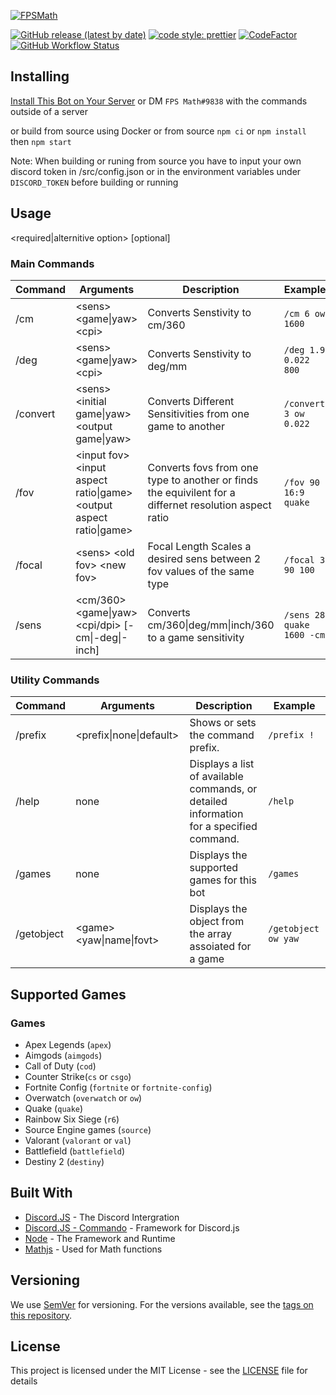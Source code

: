 [![FPSMath](https://socialify.git.ci/animafps/fpsmath/image?description=1&font=Inter&language=1&logo=https%3A%2F%2Fcdn.discordapp.com%2Favatars%2F792712521546465301%2Fa8176886ccd814f17b4c5a98b62e185a.png%3Fsize%3D256&owner=1&pattern=Plus&theme=Dark)](https://github.com/AnimaFPS/FPSMath)

[![GitHub release (latest by date)](https://img.shields.io/github/v/release/AnimaFPS/FPSMath?style=flat-square)](https://github.com/AnimaFPS/FPSMath/releases)
[![code style: prettier](https://img.shields.io/badge/code_style-prettier-ff69b4.svg?style=flat-square)](https://github.com/prettier/prettier)
[![CodeFactor](https://www.codefactor.io/repository/github/animafps/fpsmath/badge/main?style=flat-square)](https://www.codefactor.io/repository/github/animafps/fpsmath/overview/main)
[![GitHub Workflow Status](https://img.shields.io/github/workflow/status/AnimaFPS/FPSMath/CI?logo=github&style=flat-square)](https://github.com/AnimaFPS/FPSMath/Actions)

## Installing

[Install This Bot on Your Server](https://discordapp.com/api/oauth2/authorize?client_id=792712521546465301&scope=bot&permissions=10240) or DM `FPS Math#9838` with the commands outside of a server

or build from source using Docker
or from source `npm ci` or `npm install` then `npm start`

Note: When building or runing from source you have to input your own discord token in /src/config.json or in the environment variables under `DISCORD_TOKEN` before building or running

## Usage

&lt;required&#124;alternitive option&gt;
&#91;optional&#93;

### Main Commands

| Command  | Arguments                                                                                    | Description                                                                                            | Example                   |
| -------- | -------------------------------------------------------------------------------------------- | ------------------------------------------------------------------------------------------------------ | ------------------------- |
| /cm      | &lt;sens&gt; &lt;game&#124;yaw&gt; &lt;cpi&gt;                                               | Converts Senstivity to cm/360                                                                          | `/cm 6 ow 1600`           |
| /deg     | &lt;sens&gt; &lt;game&#124;yaw&gt; &lt;cpi&gt;                                               | Converts Senstivity to deg/mm                                                                          | `/deg 1.9 0.022 800`      |
| /convert | &lt;sens&gt; &lt;initial game&#124;yaw&gt; &lt;output game&#124;yaw&gt;                      | Converts Different Sensitivities from one game to another                                              | `/convert 3 ow 0.022`     |
| /fov     | &lt;input fov&gt; &lt;input aspect ratio&#124;game&gt; &lt;output aspect ratio&#124;game&gt; | Converts fovs from one type to another or finds the equivilent for a differnet resolution aspect ratio | `/fov 90 16:9 quake`      |
| /focal   | &lt;sens&gt; &lt;old fov&gt; &lt;new fov&gt;                                                 | Focal Length Scales a desired sens between 2 fov values of the same type                               | `/focal 3 90 100`         |
| /sens    | &lt;cm/360&gt; &lt;game&#124;yaw&gt; &lt;cpi/dpi&gt; &#91;-cm&#124;-deg&#124;-inch&#93;      | Converts cm/360&#124;deg/mm&#124;inch/360 to a game sensitivity                                        | `/sens 28 quake 1600 -cm` |

### Utility Commands

| Command    | Arguments                                    | Description                                                                             | Example             |
| ---------- | -------------------------------------------- | --------------------------------------------------------------------------------------- | ------------------- |
| /prefix    | &lt;prefix&#124;none&#124;default&gt;        | Shows or sets the command prefix.                                                       | `/prefix !`         |
| /help      | none                                         | Displays a list of available commands, or detailed information for a specified command. | `/help`             |
| /games     | none                                         | Displays the supported games for this bot                                               | `/games`            |
| /getobject | &lt;game&gt; &lt;yaw&#124;name&#124;fovt&gt; | Displays the object from the array assoiated for a game                                 | `/getobject ow yaw` |

## Supported Games

### Games

- Apex Legends (`apex`)
- Aimgods (`aimgods`)
- Call of Duty (`cod`)
- Counter Strike(`cs` or `csgo`)
- Fortnite Config (`fortnite` or `fortnite-config`)
- Overwatch (`overwatch` or `ow`)
- Quake (`quake`)
- Rainbow Six Siege (`r6`)
- Source Engine games (`source`)
- Valorant (`valorant` or `val`)
- Battlefield (`battlefield`)
- Destiny 2 (`destiny`)

## Built With

- [Discord.JS](https://github.com/discordjs/discord.js) - The Discord Intergration
- [Discord.JS - Commando](https://github.com/discordjs/commando) - Framework for Discord.js
- [Node](https://nodejs.org/) - The Framework and Runtime
- [Mathjs](https://mathjs.org/) - Used for Math functions

## Versioning

We use [SemVer](http://semver.org/) for versioning. For the versions available, see the [tags on this repository](https://github.com/AnimaFPS/FPSMath/tags).

## License

This project is licensed under the MIT License - see the [LICENSE](LICENSE) file for details

